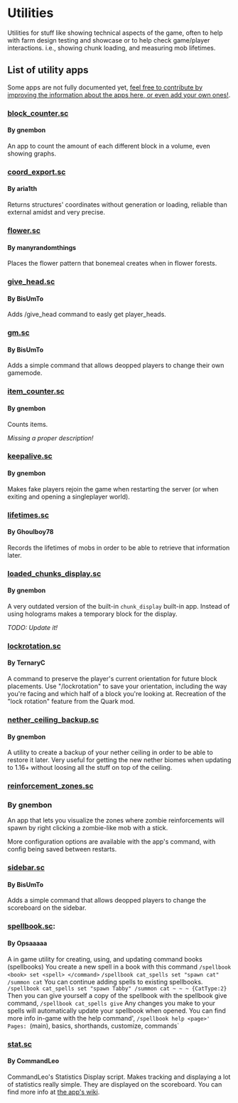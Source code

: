# Utilities

Utilities for stuff like showing technical aspects of the game, often to help with farm design testing and showcase or to help check game/player interactions.
i.e., showing chunk loading, and measuring mob lifetimes.

## List of utility apps

Some apps are not fully documented yet, [feel free to contribute by improving the information about the apps here, or even add your own ones!](https://github.com/gnembon/scarpet/edit/master/programs/utilities/README.md).

### [block_counter.sc](https://github.com/gnembon/scarpet/blob/master/programs/utilities/block_counter.sc)
#### By gnembon

An app to count the amount of each different block in a volume, even showing graphs.

### [coord_export.sc](https://github.com/gnembon/scarpet/commits/master/programs/utilities/coord_export.sc)
#### By aria1th

Returns structures' coordinates without generation or loading, reliable than external amidst and very precise.

### [flower.sc](https://github.com/gnembon/scarpet/blob/master/programs/utilities/flower.sc)
#### By manyrandomthings

Places the flower pattern that bonemeal creates when in flower forests.

### [give_head.sc](https://github.com/gnembon/scarpet/blob/master/programs/utilities/give_head.sc)
#### By BisUmTo

Adds /give_head command to easly get player_heads.

### [gm.sc](https://github.com/gnembon/scarpet/blob/master/programs/utilities/gm.sc)
#### By BisUmTo

Adds a simple command that allows deopped players to change their own gamemode.

### [item_counter.sc](https://github.com/gnembon/scarpet/blob/master/programs/utilities/item_counter.sc)
#### By gnembon

Counts items.

_Missing a proper description!_

### [keepalive.sc](https://github.com/gnembon/scarpet/blob/master/programs/utilities/keepalive.sc)
#### By gnembon

Makes fake players rejoin the game when restarting the server (or when exiting and opening a singleplayer world).

### [lifetimes.sc](https://github.com/gnembon/scarpet/blob/master/programs/utilities/lifetimes.sc)
#### By Ghoulboy78

Records the lifetimes of mobs in order to be able to retrieve that information later.

### [loaded_chunks_display.sc](https://github.com/gnembon/scarpet/blob/master/programs/utilities/loaded_chunks_display.sc)
#### By gnembon

A very outdated version of the built-in `chunk_display` built-in app. Instead of using holograms makes a temporary block
for the display.

_TODO: Update it!_

### [lockrotation.sc](https://github.com/gnembon/scarpet/blob/master/programs/utilities/lockrotation.sc)
#### By TernaryC

A command to preserve the player's current orientation for future block placements.
Use "/lockrotation" to save your orientation, including the way you're facing and which half of a block you're looking at.
Recreation of the "lock rotation" feature from the Quark mod.

### [nether_ceiling_backup.sc](https://github.com/gnembon/scarpet/blob/master/programs/utilities/nether_ceiling_backup.sc)
#### By gnembon

A utility to create a backup of your nether ceiling in order to be able to restore it later. Very useful for getting the 
new nether biomes when updating to 1.16+ without loosing all the stuff on top of the ceiling.

### [reinforcement_zones.sc](https://github.com/gnembon/scarpet/blob/master/programs/utilities/reinforcement_zones.sc)
### By gnembon

An app that lets you visualize the zones where zombie reinforcements will spawn by right clicking a zombie-like mob with a stick.

More configuration options are available with the app's command, with config being saved between restarts.

### [sidebar.sc](https://github.com/gnembon/scarpet/blob/master/programs/utilities/sidebar.sc)
#### By BisUmTo

Adds a simple command that allows deopped players to change the scoreboard on the sidebar.

### [spellbook.sc](https://github.com/gnembon/scarpet/blob/master/programs/utilities/spellbook.sc):
#### By Opsaaaaa

A in game utility for creating, using, and updating command books (spellbooks)
You create a new spell in a book with this command
`/spellbook <book> set <spell> </command>` 
`/spellbook cat_spells set "spawn cat" /summon cat`
You can continue adding spells to existing spellbooks. 
`/spellbook cat_spells set "spawn Tabby" /summon cat ~ ~ ~ {CatType:2}`
Then you can give yourself a copy of the spellbook with the spellbook give command,
`/spellbook cat_spells give`
Any changes you make to your spells will automatically update your spellbook when opened.
You can find more info in-game with the help command',
`/spellbook help <page>' Pages: `(main), basics, shorthands, customize, commands`

### [stat.sc](https://github.com/gnembon/scarpet/blob/master/programs/utilities/stat.sc)
#### By CommandLeo

CommandLeo's Statistics Display script. Makes tracking and displaying a lot of statistics really simple.
They are displayed on the scoreboard. You can find more info at [the app's wiki](https://github.com/CommandLeo/scarpet/wiki/Statistic-Display).
